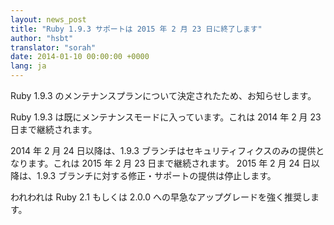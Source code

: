 ```yaml
---
layout: news_post
title: "Ruby 1.9.3 サポートは 2015 年 2 月 23 日に終了します"
author: "hsbt"
translator: "sorah"
date: 2014-01-10 00:00:00 +0000
lang: ja
---
```


Ruby 1.9.3 のメンテナンスプランについて決定されたため、お知らせします。

Ruby 1.9.3 は既にメンテナンスモードに入っています。これは 2014 年 2 月 23 日まで継続されます。

2014 年 2 月 24 日以降は、1.9.3 ブランチはセキュリティフィクスのみの提供となります。これは 2015 年 2 月 23 日まで継続されます。
2015 年 2 月 24 日以降は、1.9.3 ブランチに対する修正・サポートの提供は停止します。

われわれは Ruby 2.1 もしくは 2.0.0 への早急なアップグレードを強く推奨します。
